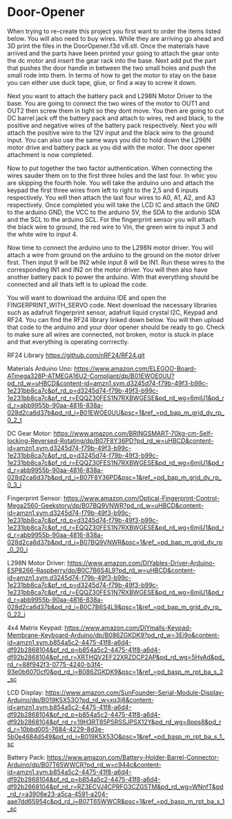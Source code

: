 # Door-Opener
When trying to re-create this project you first want to order the items listed below. You will also need to buy wires. While they are arriving go ahead and 3D print the files in the 
DoorOpener.f3d v8.stl. Once the materials have arrived and the parts have been printed your going to attach the gear onto the dc motor and insert the gear rack into the base. Next add put the part that 
pushes the door handle in between the two small holes and push the small rode into them. In terms of how to get the motor to stay on the base you can either use duck tape, glue, or find a way to screw it
down.

Next you want to attach the battery pack and L298N Motor Driver to the base. You are going to connect the two wires of the motor to OUT1 and OUT2 then screw them in tight so they dont move. You then 
are going to cut DC barrel jack off the battery pack and attach to wires, red and black, to the positive and negative wires of the battery pack respectively. Next you will attach the positive wire to the 12V
input and the black wire to the ground input. You can also use the same ways you did to hold down the L298N motor drive and battery pack as you did with the motor. The door opener attachment is now 
completed. 

Now to put together the two factor authentication. When connecting the wires sauder them on to the first three holes and the last four. In whic you are skipping the fourth hole. You will take the arduino uno and attach the keypad the first three wires from left to right to the 2,5 and 6 inputs respectively. You will then attach the last four wires to A0, A1, A2, and A3 respectively. Once completed you will take the LCD IC and attach the GND to the arduino GND, the VCC to the arduino 5V, the SDA to the ardunio SDA and the SCL to the arduino SCL. For the fingerprint sensor you will attach the black wire to ground, the red wire to Vin, the green wire to input 3 and the white wire to input 4.

Now time to connect the arduino uno to the L298N motor driver. You will attach a wire from ground on the arduino to the ground on the motor driver first. Then input 9 will be IN2 while input 8 will be IN1. Run these wires to the corresponding IN1 and IN2 on the motor driver. You will then also have another battery pack to power the arduino. With that everything should be connected and all thats left is to upload the code.

You will want to download the arduino IDE and open the FINGERPRINT_WITH_SERVO code. Next download the necessary libraries such as adafruit fingerprint sensor, adafruit liquid crystal I2C, Keypad and RF24. You can find the RF24 library linked down below. You will then upload that code to the arduino and your door opener should be ready to go. Check to make sure all wires are connected, not broken, motor is stuck in place and that everything is operating corrrectly.


RF24 Library
https://github.com/nRF24/RF24.git

Materials
Arduino Uno: https://www.amazon.com/ELEGOO-Board-ATmega328P-ATMEGA16U2-Compliant/dp/B01EWOE0UU?pd_rd_w=uHBCD&content-id=amzn1.sym.d3245d74-f79b-49f3-b99c-1e231bb8ca7c&pf_rd_p=d3245d74-f79b-49f3-b99c-1e231bb8ca7c&pf_rd_r=EQQZ30FES1N7RXBWGESE&pd_rd_wg=6mjU1&pd_rd_r=abb9955b-90aa-4816-838a-028d2ca6d37b&pd_rd_i=B01EWOE0UU&psc=1&ref_=pd_bap_m_grid_dv_rp_0_2_t

DC Gear Motor: https://www.amazon.com/BRINGSMART-70kg-cm-Self-locking-Reversed-Rotating/dp/B07F8Y36PD?pd_rd_w=uHBCD&content-id=amzn1.sym.d3245d74-f79b-49f3-b99c-1e231bb8ca7c&pf_rd_p=d3245d74-f79b-49f3-b99c-1e231bb8ca7c&pf_rd_r=EQQZ30FES1N7RXBWGESE&pd_rd_wg=6mjU1&pd_rd_r=abb9955b-90aa-4816-838a-028d2ca6d37b&pd_rd_i=B07F8Y36PD&psc=1&ref_=pd_bap_m_grid_dv_rp_0_3_i

Fingerprint Sensor: https://www.amazon.com/Optical-Fingerprint-Control-Mega2560-Geekstory/dp/B07BQ9VNWR?pd_rd_w=uHBCD&content-id=amzn1.sym.d3245d74-f79b-49f3-b99c-1e231bb8ca7c&pf_rd_p=d3245d74-f79b-49f3-b99c-1e231bb8ca7c&pf_rd_r=EQQZ30FES1N7RXBWGESE&pd_rd_wg=6mjU1&pd_rd_r=abb9955b-90aa-4816-838a-028d2ca6d37b&pd_rd_i=B07BQ9VNWR&psc=1&ref_=pd_bap_m_grid_dv_rp_0_20_i

L298N Motor Driver: https://www.amazon.com/DIYables-Driver-Arduino-ESP8266-Raspberry/dp/B0C7B6S4L9?pd_rd_w=uHBCD&content-id=amzn1.sym.d3245d74-f79b-49f3-b99c-1e231bb8ca7c&pf_rd_p=d3245d74-f79b-49f3-b99c-1e231bb8ca7c&pf_rd_r=EQQZ30FES1N7RXBWGESE&pd_rd_wg=6mjU1&pd_rd_r=abb9955b-90aa-4816-838a-028d2ca6d37b&pd_rd_i=B0C7B6S4L9&psc=1&ref_=pd_bap_m_grid_dv_rp_0_22_i

4x4 Matrix Keypad: https://www.amazon.com/DIYmalls-Keypad-Membrane-Keyboard-Arduino/dp/B086ZGKDK9?pd_rd_w=3Ei9o&content-id=amzn1.sym.b854a5c2-4475-41f8-a6d4-df92b2868104&pf_rd_p=b854a5c2-4475-41f8-a6d4-df92b2868104&pf_rd_r=XRTHQV2EF22XRZDCP2AP&pd_rd_wg=5HyAd&pd_rd_r=88f942f3-0775-4240-b3f4-93e0b6070cf0&pd_rd_i=B086ZGKDK9&psc=1&ref_=pd_basp_m_rpt_ba_s_2_sc

LCD Display: https://www.amazon.com/SunFounder-Serial-Module-Display-Arduino/dp/B019K5X53O?pd_rd_w=xq3j8&content-id=amzn1.sym.b854a5c2-4475-41f8-a6d4-df92b2868104&pf_rd_p=b854a5c2-4475-41f8-a6d4-df92b2868104&pf_rd_r=19H3RT85PSRSSJPSX12Y&pd_rd_wg=8pps8&pd_rd_r=10bbd005-7684-4229-8d3e-5b0e4684d549&pd_rd_i=B019K5X53O&psc=1&ref_=pd_basp_m_rpt_ba_s_1_sc

Battery Pack: https://www.amazon.com/Battery-Holder-Barrel-Connector-Arduino/dp/B07T65WWCR?pd_rd_w=c944c&content-id=amzn1.sym.b854a5c2-4475-41f8-a6d4-df92b2868104&pf_rd_p=b854a5c2-4475-41f8-a6d4-df92b2868104&pf_rd_r=RZ3ECVJ4CPRFG3CZG5TM&pd_rd_wg=WNnfT&pd_rd_r=a3906e23-a5ca-4591-a204-aae7dd65954c&pd_rd_i=B07T65WWCR&psc=1&ref_=pd_basp_m_rpt_ba_s_1_sc
